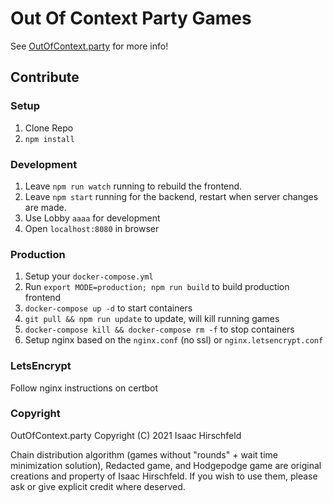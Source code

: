 # Out Of Context Party Games

See [OutOfContext.party](https://www.outofcontext.party) for more info!

## Contribute

### Setup

1. Clone Repo
2. `npm install`

### Development

1. Leave `npm run watch` running to rebuild the frontend.
2. Leave `npm start` running for the backend, restart when server changes are made.
3. Use Lobby `aaaa` for development
4. Open `localhost:8080` in browser

### Production

1. Setup your `docker-compose.yml`
2. Run `export MODE=production; npm run build` to build production frontend
3. `docker-compose up -d` to start containers
4. `git pull && npm run update` to update, will kill running games
5. `docker-compose kill && docker-compose rm -f` to stop containers
6. Setup nginx based on the `nginx.conf` (no ssl) or `nginx.letsencrypt.conf`

### LetsEncrypt

Follow nginx instructions on certbot

### Copyright

OutOfContext.party  Copyright (C) 2021  Isaac Hirschfeld

Chain distribution algorithm (games without "rounds" + wait time minimization solution), Redacted game, and Hodgepodge game are original creations and property of Isaac Hirschfeld. If you wish to use them, please ask or give explicit credit where deserved.
